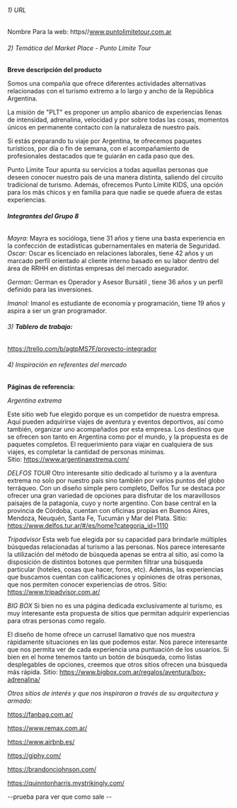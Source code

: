 ###### 1) URL
Nombre Para la web: https//www.puntolimitetour.com.ar

 
###### 2) Temática del Market Place - Punto Limite Tour

**Breve descripción del producto**

 Somos una compañía que ofrece diferentes actividades alternativas relacionadas con el turismo extremo a lo largo y ancho de la 
 República Argentina.

 La misión de "PLT" es proponer un amplio abanico de experiencias llenas de intensidad, adrenalina, velocidad y por sobre todas las
  cosas, momentos únicos en permanente contacto con la naturaleza de nuestro país.

 Si estás preparando tu viaje por Argentina, te ofrecemos paquetes turísticos, por día o fin de semana, con el acompañamiento de 
 profesionales destacados que te guiarán en cada paso que des.

 Punto Limite Tour apunta su servicios a todas aquellas personas que deseen conocer nuestro país de una manera distinta, saliendo del 
 circuito tradicional de turismo. Además, ofrecemos Punto Límite KIDS, una opción para los más chicos y en familia para que nadie se 
 quede afuera de estas experiencias.

 
 
 ###### **Integrantes del Grupo 8**
_Mayra:_
Mayra es socióloga, tiene 31 años y tiene una basta experiencia en la confección de estadísticas gubernamentales en materia de Seguridad.
_Oscar:_
Oscar es licenciado en relaciones laborales, tiene 42 años y un marcado perfil orientado al cliente interno basado en su labor dentro
del área de RRHH en distintas empresas del mercado asegurador.

_German:_
German es Operador y Asesor Bursátil , tiene 36 años y un perfil definido para las inversiones.

_Imanol:_
Imanol es estudiante de economía y programación, tiene 19 años y aspira a ser un gran programador.

 
 
###### 3) **Tablero de trabajo:**
https://trello.com/b/agtpMS7F/proyecto-integrador



###### 4) Inspiración en referentes del mercado

**Páginas de referencia:**
 
_Argentina extrema_

Este sitio web fue elegido porque es un competidor de nuestra empresa. Aquí pueden adquirirse viajes de aventura y eventos deportivos,
 así como también, organizar uno acompañados por esta empresa. Los destinos que se ofrecen son tanto en Argentina como por el mundo, y 
 la propuesta es de paquetes completos. El requerimiento para viajar en cualquiera de sus viajes, es completar la cantidad de personas 
 mínimas.  
 Sitio: https://www.argentinaextrema.com/ 

 
_DELFOS TOUR_
Otro interesante sitio dedicado al turismo y a la aventura extrema no solo por nuestro país sino también por varios puntos del globo 
terráqueo. Con un diseño simple pero completo, Delfos Tur se destaca por ofrecer una gran variedad de opciones para disfrutar de los
 maravillosos paisajes de la patagonia, cuyo y norte argentino. Con base central en la provincia de Córdoba, cuentan con oficinas 
 propias en Buenos Aires, Mendoza, Neuquén, Santa Fe, Tucumán y Mar del Plata.
 Sitio: https://www.delfos.tur.ar/#/es/home?categoria_id=1110 
 
 
_Tripadvisor_
Esta web fue elegida por su capacidad para brindarle múltiples búsquedas relacionadas al turismo a las personas. Nos parece interesante
 la utilización del método de búsqueda apenas se entra al sitio, así como la disposición de distintos botones que permiten filtrar una
  búsqueda particular (hoteles, cosas que hacer, foros, etc). Además, las experiencias que buscamos cuentan con calificaciones y 
  opiniones de otras personas, que nos permiten conocer experiencias de otros.
  Sitio: https://www.tripadvisor.com.ar/ 
 
_BIG BOX_
Si bien no es una página dedicada exclusivamente al turismo, es muy interesante esta propuesta de sitios que permitan adquirir 
experiencias para otras personas como regalo.

El diseño de home ofrece un carrusel llamativo que nos muestra rápidamente situaciones en las que podemos estar. Nos parece interesante 
que nos permita ver de cada experiencia una puntuación de los usuarios. Si bien en el home tenemos tanto un botón de búsqueda, como listas desplegables de opciones, creemos que otros sitios ofrecen una búsqueda más rápida.
Sitio: https://www.bigbox.com.ar/regalos/aventura/box-adrenalina/ 
 
 
_Otros sitios de interés y que nos inspiraron a través de su arquitectura y armado:_

https://fanbag.com.ar/

https://www.remax.com.ar/ 

https://www.airbnb.es/ 

https://giphy.com/ 

https://brandoncjohnson.com/ 

https://quinntonharris.mystrikingly.com/ 

 
--prueba para ver que como sale --
